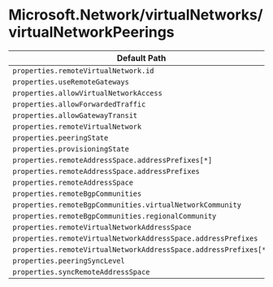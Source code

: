 # Microsoft.Network/virtualNetworks/virtualNetworkPeerings

| Default Path | Alias |
|---|---|
| `properties.remoteVirtualNetwork.id` | `Microsoft.Network/virtualNetworks/virtualNetworkPeerings/remoteVirtualNetwork.id` |
| `properties.useRemoteGateways` | `Microsoft.Network/virtualNetworks/virtualNetworkPeerings/useRemoteGateways` |
| `properties.allowVirtualNetworkAccess` | `Microsoft.Network/virtualNetworks/virtualNetworkPeerings/allowVirtualNetworkAccess` |
| `properties.allowForwardedTraffic` | `Microsoft.Network/virtualNetworks/virtualNetworkPeerings/allowForwardedTraffic` |
| `properties.allowGatewayTransit` | `Microsoft.Network/virtualNetworks/virtualNetworkPeerings/allowGatewayTransit` |
| `properties.remoteVirtualNetwork` | `Microsoft.Network/virtualNetworks/virtualNetworkPeerings/remoteVirtualNetwork` |
| `properties.peeringState` | `Microsoft.Network/virtualNetworks/virtualNetworkPeerings/peeringState` |
| `properties.provisioningState` | `Microsoft.Network/virtualNetworks/virtualNetworkPeerings/provisioningState` |
| `properties.remoteAddressSpace.addressPrefixes[*]` | `Microsoft.Network/virtualNetworks/virtualNetworkPeerings/remoteAddressSpace.addressPrefixes[*]` |
| `properties.remoteAddressSpace.addressPrefixes` | `Microsoft.Network/virtualNetworks/virtualNetworkPeerings/remoteAddressSpace.addressPrefixes` |
| `properties.remoteAddressSpace` | `Microsoft.Network/virtualNetworks/virtualNetworkPeerings/remoteAddressSpace` |
| `properties.remoteBgpCommunities` | `Microsoft.Network/virtualNetworks/virtualNetworkPeerings/remoteBgpCommunities` |
| `properties.remoteBgpCommunities.virtualNetworkCommunity` | `Microsoft.Network/virtualNetworks/virtualNetworkPeerings/remoteBgpCommunities.virtualNetworkCommunity` |
| `properties.remoteBgpCommunities.regionalCommunity` | `Microsoft.Network/virtualNetworks/virtualNetworkPeerings/remoteBgpCommunities.regionalCommunity` |
| `properties.remoteVirtualNetworkAddressSpace` | `Microsoft.Network/virtualNetworks/virtualNetworkPeerings/remoteVirtualNetworkAddressSpace` |
| `properties.remoteVirtualNetworkAddressSpace.addressPrefixes` | `Microsoft.Network/virtualNetworks/virtualNetworkPeerings/remoteVirtualNetworkAddressSpace.addressPrefixes` |
| `properties.remoteVirtualNetworkAddressSpace.addressPrefixes[*]` | `Microsoft.Network/virtualNetworks/virtualNetworkPeerings/remoteVirtualNetworkAddressSpace.addressPrefixes[*]` |
| `properties.peeringSyncLevel` | `Microsoft.Network/virtualNetworks/virtualNetworkPeerings/peeringSyncLevel` |
| `properties.syncRemoteAddressSpace` | `Microsoft.Network/virtualNetworks/virtualNetworkPeerings/syncRemoteAddressSpace` |


